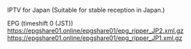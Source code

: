 IPTV for Japan
(Suitable for stable reception in Japan.)


EPG (timeshift 0 (JST))   
https://epgshare01.online/epgshare01/epg_ripper_JP2.xml.gz        
https://epgshare01.online/epgshare01/epg_ripper_JP1.xml.gz  
